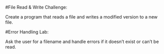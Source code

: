 #File Read & Write Challenge: 

Create a program that reads a file and writes a modified version to a new file.

#Error Handling Lab: 

Ask the user for a filename and handle errors if it doesn’t exist or can’t be read.
